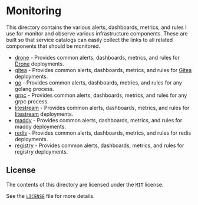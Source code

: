 # Monitoring

This directory contains the various alerts, dashboards, metrics, and rules I use for monitor and observe various 
infrastructure components. These are built so that service catalogs can easily collect the links to all related
components that should be monitored.

- [drone](drone) - Provides common alerts, dashboards, metrics, and rules for [Drone][] deployments.
- [gitea](gitea) - Provides common alerts, dashboards, metrics, and rules for [Gitea][] deployments.
- [go](go) - Provides common alerts, dashboards, metrics, and rules for any golang process.
- [grpc](grpc) - Provides common alerts, dashboards, metrics, and rules for any grpc process.
- [litestream](litestream) - Provides common alerts, dashboards, metrics, and rules for [litestream][] deployments.
- [maddy](maddy) - Provides common alerts, dashboards, metrics, and rules for maddy deployments.
- [redis](redis) - Provides common alerts, dashboards, metrics, and rules for redis deployments.
- [registry](registry) - Provides common alerts, dashboards, metrics, and rules for registry deployments.

## License

The contents of this directory are licensed under the `MIT` license.

See the [`LICENSE`](LICENSE) file for more details.

[Drone]: https://www.drone.io
[Gitea]: https://gitea.com
[litestream]: https://litestream.io
